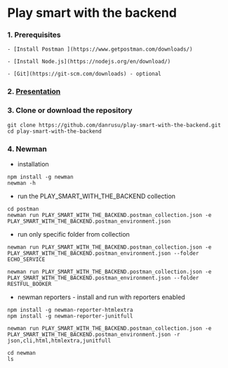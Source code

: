 # Play smart with the backend

### 1. Prerequisites

    - [Install Postman ](https://www.getpostman.com/downloads/)

    - [Install Node.js](https://nodejs.org/en/download/)
    
    - [Git](https://git-scm.com/downloads) - optional

### 2. [Presentation](https://github.com/danrusu/play-smart-with-the-backend/blob/master/Play_smart_with_the_backend.pdf)

### 3. Clone or download the repository
   ```
   git clone https://github.com/danrusu/play-smart-with-the-backend.git
   cd play-smart-with-the-backend
   ```

### 4. Newman 

   - installation 
   ```
   npm install -g newman
   newman -h
   ```

   - run the PLAY_SMART_WITH_THE_BACKEND collection 
   ```
   cd postman  
   newman run PLAY_SMART_WITH_THE_BACKEND.postman_collection.json -e PLAY_SMART_WITH_THE_BACKEND.postman_environment.json
   ```

   - run only specific folder from collection
   ```
   newman run PLAY_SMART_WITH_THE_BACKEND.postman_collection.json -e PLAY_SMART_WITH_THE_BACKEND.postman_environment.json --folder   ECHO_SERVICE

   newman run PLAY_SMART_WITH_THE_BACKEND.postman_collection.json -e PLAY_SMART_WITH_THE_BACKEND.postman_environment.json --folder RESTFUL_BOOKER
   ```

   - newman reporters - install and run with reporters enabled
   ```
   npm install -g newman-reporter-htmlextra
   npm install -g newman-reporter-junitfull

   newman run PLAY_SMART_WITH_THE_BACKEND.postman_collection.json -e PLAY_SMART_WITH_THE_BACKEND.postman_environment.json -r json,cli,html,htmlextra,junitfull

   cd newman
   ls
   ```
